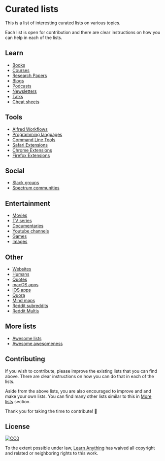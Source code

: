 # Curated lists
This is a list of interesting curated lists on various topics.

Each list is open for contribution and there are clear instructions on how you can help in each of the lists.

## Learn
- [Books](https://github.com/learn-anything/books#interesting-books-)
- [Courses](https://github.com/learn-anything/courses#interesting-courses-)
- [Research Papers](https://github.com/learn-anything/research-papers#interesting-research-papers-)
- [Blogs](https://github.com/learn-anything/blogs#interesting-blogs-)
- [Podcasts](https://github.com/learn-anything/podcasts#interesting-podcasts-)
- [Newsletters](https://github.com/learn-anything/newsletters#interesting-newsletters-)
- [Talks](https://github.com/learn-anything/talks#interesting-talks-)
- [Cheat sheets](https://github.com/learn-anything/cheat-sheets#interesting-cheat-sheets-)

## Tools
- [Alfred Workflows](https://github.com/learn-anything/alfred-workflows#amazing-alfred-workflows-)
- [Programming languages](https://github.com/learn-anything/programming-languages#interesting-programming-languages-)
- [Command Line Tools](https://github.com/learn-anything/command-line-tools#interesting-command-line-utilities-)
- [Safari Extensions](https://github.com/learn-anything/safari-extensions#interesting-safari-extensions-)
- [Chrome Extensions](https://github.com/learn-anything/chrome-extensions#interesting-chrome-extensions-)
- [Firefox Extensions](https://github.com/learn-anything/firefox-extensions#interesting-firefox-extensions-)

## Social
- [Slack groups](https://github.com/learn-anything/slack-groups#interesting-slack-groups-)
- [Spectrum communities](https://github.com/learn-anything/spectrum#interesting-spectrum-communities-)

## Entertainment
- [Movies](https://github.com/learn-anything/movies#interesting-movies-)
- [TV series](https://github.com/learn-anything/tv-series#interesting-tv-series-)
- [Documentaries](https://github.com/learn-anything/documentaries#interesting-documentaries-)
- [Youtube channels](https://github.com/learn-anything/youtube#interesting-youtube-channels-)
- [Games](https://github.com/learn-anything/games#interesting-games-)
- [Images](https://github.com/learn-anything/images#interesting-image-albums-)

## Other
- [Websites](https://github.com/learn-anything/websites#interesting-websites-)
- [Humans](https://github.com/learn-anything/humans#interesting-humans-)
- [Quotes](https://github.com/learn-anything/quotes#interesting-quotes-)
- [macOS apps](https://github.com/learn-anything/macos-apps#interesting-macos-apps-)
- [iOS apps](https://github.com/learn-anything/ios-apps#interesting-ios-apps-)
- [Quora](https://github.com/learn-anything/quora#quora-communities-)
- [Mind maps](https://github.com/learn-anything/mindmaps#interesting-mind-maps-)
- [Reddit subreddits](https://github.com/learn-anything/reddit#interesting-reddit-subreddits-)
- [Reddit Multis](https://github.com/learn-anything/reddit-multi#interesting-reddit-multis-)

## More lists
- [Awesome lists](https://github.com/sindresorhus/awesome#contents)
- [Awesome awesomeness](https://github.com/bayandin/awesome-awesomeness#awesome-awesomeness)

## Contributing
If you wish to contribute, please improve the existing lists that you can find above. There are clear instructions on how you can do that in each of the lists.

Aside from the above lists, you are also encouraged to improve and and make your own lists. You can find many other lists similar to this in [More lists](#more-lists) section.

Thank you for taking the time to contribute! 💜

## License
[![CC0](http://mirrors.creativecommons.org/presskit/buttons/88x31/svg/cc-zero.svg)](https://creativecommons.org/publicdomain/zero/1.0/)

To the extent possible under law, [Learn Anything](https://learn-anything.xyz) has waived all copyright and related or neighboring rights to this work.